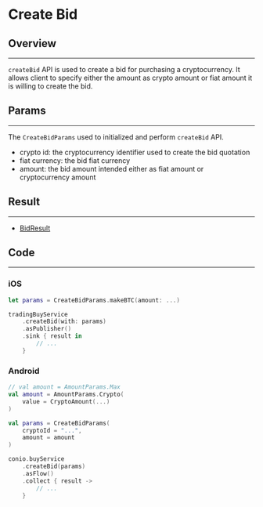 # Create Bid

## Overview
---
`createBid` API is used to create a bid for purchasing a cryptocurrency. It allows client to specify either the amount as crypto amount or fiat amount it is willing to create the bid.

## Params
---
The `CreateBidParams` used to initialized and perform `createBid` API.

- crypto id: the cryptocurrency identifier used to create the bid quotation
- fiat currency: the bid fiat currency
- amount: the bid amount intended either as fiat amount or cryptocurrency amount

## Result
---
- [BidResult](BidResult.md)

## Code
---
### iOS
```swift
let params = CreateBidParams.makeBTC(amount: ...)

tradingBuyService
    .createBid(with: params)
    .asPublisher()
    .sink { result in
        // ...
    }
```

### Android
```kotlin
// val amount = AmountParams.Max
val amount = AmountParams.Crypto(
    value = CryptoAmount(...)
)

val params = CreateBidParams(
    cryptoId = "...",
    amount = amount
)

conio.buyService
    .createBid(params)
    .asFlow()
    .collect { result ->
        // ...
    }
```